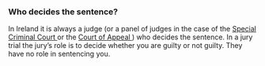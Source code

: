 ###  Who decides the sentence?

In Ireland it is always a judge (or a panel of judges in the case of the [
Special Criminal Court ](/en/justice/courts-system/special-criminal-court/) or
the [ Court of Appeal ](/en/justice/courts-system/court-of-appeal/) ) who
decides the sentence. In a jury trial the jury’s role is to decide whether you
are guilty or not guilty. They have no role in sentencing you.
